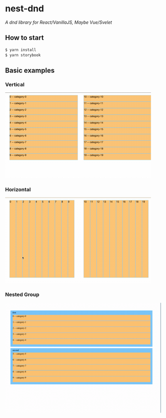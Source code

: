 # nest-dnd

_A dnd library for React/VanillaJS, Maybe Vue/Svelet_

## How to start

```bash
$ yarn install
$ yarn storybook
```

## Basic examples

### Vertical

![vertical](./docs/vertical.gif)

### Horizontal

![horizontal](./docs/horizontal.gif)

### Nested Group

![nest](./docs/nest.gif)

